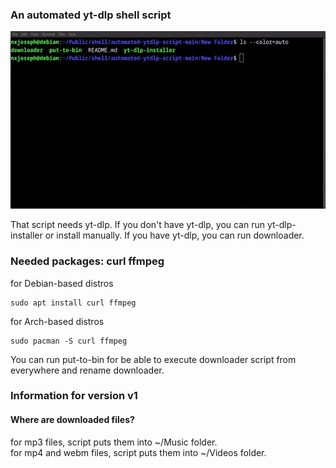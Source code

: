 ### An automated yt-dlp shell script

![Usage](https://github.com/nxjosephofficial/automated-ytdlp-script/blob/main/yt-dlp.gif)

That script needs yt-dlp. If you don't have yt-dlp, you can run yt-dlp-installer or install manually.
If you have yt-dlp, you can run downloader.

### Needed packages: curl ffmpeg

for Debian-based distros
```
sudo apt install curl ffmpeg
```

for Arch-based distros
```
sudo pacman -S curl ffmpeg
```

You can run put-to-bin for be able to execute downloader script from everywhere and rename downloader.

### Information for version v1
#### Where are downloaded files?
for mp3 files, script puts them into ~/Music folder.
<br>
for mp4 and webm files, script puts them into ~/Videos folder.
